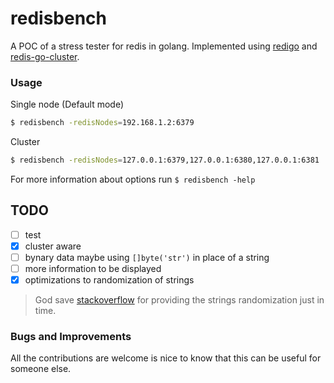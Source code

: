 # redisbench
A POC of a stress tester for redis in golang. Implemented using [redigo](https://github.com/garyburd/redigo) and [redis-go-cluster](https://github.com/chasex/redis-go-cluster).

### Usage
Single node (Default mode)
```bash
$ redisbench -redisNodes=192.168.1.2:6379
```
Cluster
```bash
$ redisbench -redisNodes=127.0.0.1:6379,127.0.0.1:6380,127.0.0.1:6381
```

For more information about options run `$ redisbench -help`

## TODO

* [ ] test
* [x] cluster aware
* [ ] bynary data maybe using `[]byte('str')` in place of a string
* [ ] more information to be displayed
* [x] optimizations to randomization of strings

> God save [stackoverflow](https://stackoverflow.com/questions/22892120/how-to-generate-a-random-string-of-a-fixed-length-in-golang/) for providing the strings randomization just in time.

### Bugs and Improvements
All the contributions are welcome is nice to know that this can be useful for someone else.
